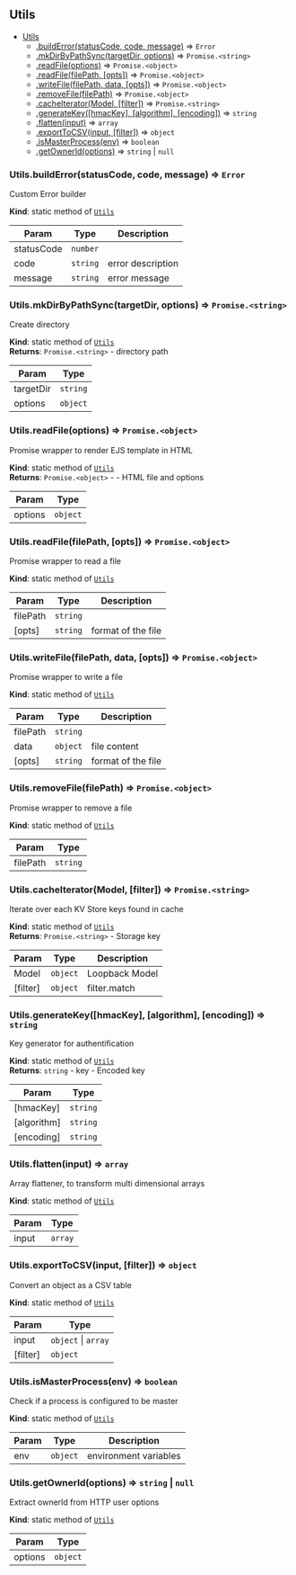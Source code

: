 <a name="module_Utils"></a>

## Utils

* [Utils](#module_Utils)
    * [.buildError(statusCode, code, message)](#module_Utils.buildError) ⇒ <code>Error</code>
    * [.mkDirByPathSync(targetDir, options)](#module_Utils.mkDirByPathSync) ⇒ <code>Promise.&lt;string&gt;</code>
    * [.readFile(options)](#module_Utils.readFile) ⇒ <code>Promise.&lt;object&gt;</code>
    * [.readFile(filePath, [opts])](#module_Utils.readFile) ⇒ <code>Promise.&lt;object&gt;</code>
    * [.writeFile(filePath, data, [opts])](#module_Utils.writeFile) ⇒ <code>Promise.&lt;object&gt;</code>
    * [.removeFile(filePath)](#module_Utils.removeFile) ⇒ <code>Promise.&lt;object&gt;</code>
    * [.cacheIterator(Model, [filter])](#module_Utils.cacheIterator) ⇒ <code>Promise.&lt;string&gt;</code>
    * [.generateKey([hmacKey], [algorithm], [encoding])](#module_Utils.generateKey) ⇒ <code>string</code>
    * [.flatten(input)](#module_Utils.flatten) ⇒ <code>array</code>
    * [.exportToCSV(input, [filter])](#module_Utils.exportToCSV) ⇒ <code>object</code>
    * [.isMasterProcess(env)](#module_Utils.isMasterProcess) ⇒ <code>boolean</code>
    * [.getOwnerId(options)](#module_Utils.getOwnerId) ⇒ <code>string</code> \| <code>null</code>

<a name="module_Utils.buildError"></a>

### Utils.buildError(statusCode, code, message) ⇒ <code>Error</code>
Custom Error builder

**Kind**: static method of [<code>Utils</code>](#module_Utils)  

| Param | Type | Description |
| --- | --- | --- |
| statusCode | <code>number</code> |  |
| code | <code>string</code> | error description |
| message | <code>string</code> | error message |

<a name="module_Utils.mkDirByPathSync"></a>

### Utils.mkDirByPathSync(targetDir, options) ⇒ <code>Promise.&lt;string&gt;</code>
Create directory

**Kind**: static method of [<code>Utils</code>](#module_Utils)  
**Returns**: <code>Promise.&lt;string&gt;</code> - directory path  

| Param | Type |
| --- | --- |
| targetDir | <code>string</code> | 
| options | <code>object</code> | 

<a name="module_Utils.readFile"></a>

### Utils.readFile(options) ⇒ <code>Promise.&lt;object&gt;</code>
Promise wrapper to render EJS template in HTML

**Kind**: static method of [<code>Utils</code>](#module_Utils)  
**Returns**: <code>Promise.&lt;object&gt;</code> - - HTML file and options  

| Param | Type |
| --- | --- |
| options | <code>object</code> | 

<a name="module_Utils.readFile"></a>

### Utils.readFile(filePath, [opts]) ⇒ <code>Promise.&lt;object&gt;</code>
Promise wrapper to read a file

**Kind**: static method of [<code>Utils</code>](#module_Utils)  

| Param | Type | Description |
| --- | --- | --- |
| filePath | <code>string</code> |  |
| [opts] | <code>string</code> | format of the file |

<a name="module_Utils.writeFile"></a>

### Utils.writeFile(filePath, data, [opts]) ⇒ <code>Promise.&lt;object&gt;</code>
Promise wrapper to write a file

**Kind**: static method of [<code>Utils</code>](#module_Utils)  

| Param | Type | Description |
| --- | --- | --- |
| filePath | <code>string</code> |  |
| data | <code>object</code> | file content |
| [opts] | <code>string</code> | format of the file |

<a name="module_Utils.removeFile"></a>

### Utils.removeFile(filePath) ⇒ <code>Promise.&lt;object&gt;</code>
Promise wrapper to remove a file

**Kind**: static method of [<code>Utils</code>](#module_Utils)  

| Param | Type |
| --- | --- |
| filePath | <code>string</code> | 

<a name="module_Utils.cacheIterator"></a>

### Utils.cacheIterator(Model, [filter]) ⇒ <code>Promise.&lt;string&gt;</code>
Iterate over each KV Store keys found in cache

**Kind**: static method of [<code>Utils</code>](#module_Utils)  
**Returns**: <code>Promise.&lt;string&gt;</code> - Storage key  

| Param | Type | Description |
| --- | --- | --- |
| Model | <code>object</code> | Loopback Model |
| [filter] | <code>object</code> | filter.match |

<a name="module_Utils.generateKey"></a>

### Utils.generateKey([hmacKey], [algorithm], [encoding]) ⇒ <code>string</code>
Key generator for authentification

**Kind**: static method of [<code>Utils</code>](#module_Utils)  
**Returns**: <code>string</code> - key - Encoded key  

| Param | Type |
| --- | --- |
| [hmacKey] | <code>string</code> | 
| [algorithm] | <code>string</code> | 
| [encoding] | <code>string</code> | 

<a name="module_Utils.flatten"></a>

### Utils.flatten(input) ⇒ <code>array</code>
Array flattener, to transform multi dimensional arrays

**Kind**: static method of [<code>Utils</code>](#module_Utils)  

| Param | Type |
| --- | --- |
| input | <code>array</code> | 

<a name="module_Utils.exportToCSV"></a>

### Utils.exportToCSV(input, [filter]) ⇒ <code>object</code>
Convert an object as a CSV table

**Kind**: static method of [<code>Utils</code>](#module_Utils)  

| Param | Type |
| --- | --- |
| input | <code>object</code> \| <code>array</code> | 
| [filter] | <code>object</code> | 

<a name="module_Utils.isMasterProcess"></a>

### Utils.isMasterProcess(env) ⇒ <code>boolean</code>
Check if a process is configured to be master

**Kind**: static method of [<code>Utils</code>](#module_Utils)  

| Param | Type | Description |
| --- | --- | --- |
| env | <code>object</code> | environment variables |

<a name="module_Utils.getOwnerId"></a>

### Utils.getOwnerId(options) ⇒ <code>string</code> \| <code>null</code>
Extract ownerId from HTTP user options

**Kind**: static method of [<code>Utils</code>](#module_Utils)  

| Param | Type |
| --- | --- |
| options | <code>object</code> | 

